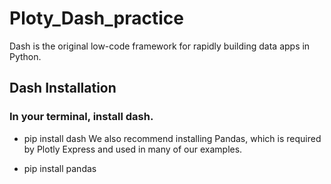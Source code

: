 # Ploty_Dash_practice
Dash is the original low-code framework for rapidly building data apps in Python.

## Dash Installation

### In your terminal, install dash.
* pip install dash
We also recommend installing Pandas, which is required by Plotly Express and used in many of our examples.

* pip install pandas
